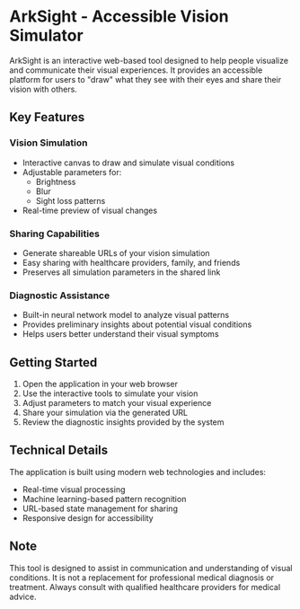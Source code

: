 # ArkSight - Accessible Vision Simulator

ArkSight is an interactive web-based tool designed to help people visualize and communicate their visual experiences. It provides an accessible platform for users to "draw" what they see with their eyes and share their vision with others.

## Key Features

### Vision Simulation
- Interactive canvas to draw and simulate visual conditions
- Adjustable parameters for:
  - Brightness
  - Blur
  - Sight loss patterns
- Real-time preview of visual changes

### Sharing Capabilities
- Generate shareable URLs of your vision simulation
- Easy sharing with healthcare providers, family, and friends
- Preserves all simulation parameters in the shared link

### Diagnostic Assistance
- Built-in neural network model to analyze visual patterns
- Provides preliminary insights about potential visual conditions
- Helps users better understand their visual symptoms

## Getting Started

1. Open the application in your web browser
2. Use the interactive tools to simulate your vision
3. Adjust parameters to match your visual experience
4. Share your simulation via the generated URL
5. Review the diagnostic insights provided by the system

## Technical Details

The application is built using modern web technologies and includes:
- Real-time visual processing
- Machine learning-based pattern recognition
- URL-based state management for sharing
- Responsive design for accessibility

## Note

This tool is designed to assist in communication and understanding of visual conditions. It is not a replacement for professional medical diagnosis or treatment. Always consult with qualified healthcare providers for medical advice. 